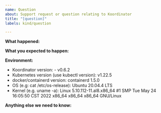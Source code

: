```yaml
---
name: Question
about: Support request or question relating to Koordinator
title: "[question]"
labels: kind/question

---
```


<!-- Please only use this template for submitting question -->

**What happened:**

**What you expected to happen:**

**Environment:**

<!-- Please add environment information, if you know what is necessary, just provide some -->

- Koordinator version: - v0.6.2
- Kubernetes version (use kubectl version): v1.22.5
- docker/containerd version: containerd 1.5.0
- OS (e.g: cat /etc/os-release): Ubuntu 20.04.4 LTS
- Kernel (e.g. uname -a): Linux 5.10.112-11.al8.x86_64 #1 SMP Tue May 24 16:05:50 CST 2022 x86_64 x86_64 x86_64 GNU/Linux

**Anything else we need to know:**
